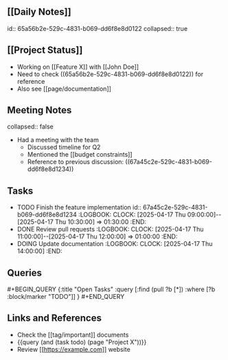 ## [[Daily Notes]]
id:: 65a56b2e-529c-4831-b069-dd6f8e8d0122
collapsed:: true

## [[Project Status]]
- Working on [[Feature X]] with [[John Doe]]
- Need to check ((65a56b2e-529c-4831-b069-dd6f8e8d0122)) for reference
- Also see [[page/documentation]]

## Meeting Notes
collapsed:: false
- Had a meeting with the team
  - Discussed timeline for Q2
  - Mentioned the [[budget constraints]]
  - Reference to previous discussion: ((67a45c2e-529c-4831-b069-dd6f8e8d1234))

## Tasks
- TODO Finish the feature implementation
  id:: 67a45c2e-529c-4831-b069-dd6f8e8d1234
  :LOGBOOK:
  CLOCK: [2025-04-17 Thu 09:00:00]--[2025-04-17 Thu 10:30:00] =>  01:30:00
  :END:
- DONE Review pull requests
  :LOGBOOK:
  CLOCK: [2025-04-17 Thu 11:00:00]--[2025-04-17 Thu 12:00:00] =>  01:00:00
  :END:
- DOING Update documentation
  :LOGBOOK:
  CLOCK: [2025-04-17 Thu 14:00:00]
  :END:

## Queries
#+BEGIN_QUERY
{:title "Open Tasks"
 :query [:find (pull ?b [*])
         :where
         [?b :block/marker "TODO"]]
}
#+END_QUERY

## Links and References
- Check the [[tag/important]] documents
- {{query (and (task todo) (page "Project X"))}}
- Review [[https://example.com]] website 
